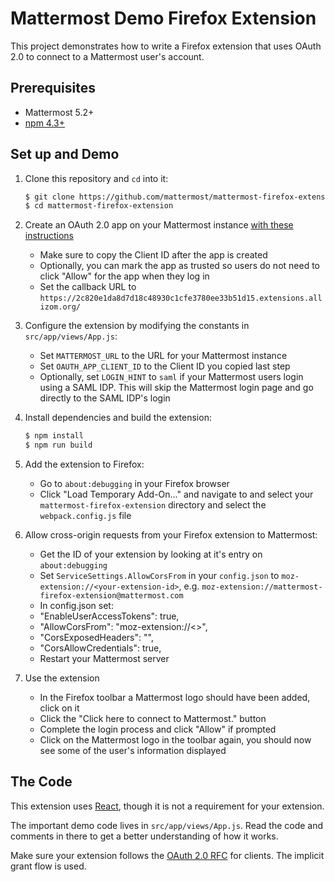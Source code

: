 # Mattermost Demo Firefox Extension

This project demonstrates how to write a Firefox extension that uses OAuth 2.0 to connect to a Mattermost user's account.

## Prerequisites

* Mattermost 5.2+
* [npm 4.3+](https://www.npmjs.com/)

## Set up and Demo

1. Clone this repository and `cd` into it:
    ```bash
    $ git clone https://github.com/mattermost/mattermost-firefox-extension
    $ cd mattermost-firefox-extension
    ```

2. Create an OAuth 2.0 app on your Mattermost instance [with these instructions](https://docs.mattermost.com/developer/oauth-2-0-applications.html)
    * Make sure to copy the Client ID after the app is created
    * Optionally, you can mark the app as trusted so users do not need to click "Allow" for the app when they log in
    * Set the callback URL to `https://2c820e1da8d7d18c48930c1cfe3780ee33b51d15.extensions.allizom.org/`

3. Configure the extension by modifying the constants in `src/app/views/App.js`:
    * Set `MATTERMOST_URL` to the URL for your Mattermost instance
    * Set `OAUTH_APP_CLIENT_ID` to the Client ID you copied last step
    * Optionally, set `LOGIN_HINT` to `saml` if your Mattermost users login using a SAML IDP. This will skip the Mattermost login page and go directly to the SAML IDP's login

4. Install dependencies and build the extension:
    ```bash
    $ npm install
    $ npm run build
    ```

5. Add the extension to Firefox:
    * Go to `about:debugging` in your Firefox browser
    * Click "Load Temporary Add-On..." and navigate to and select your `mattermost-firefox-extension` directory and select the `webpack.config.js` file

6. Allow cross-origin requests from your Firefox extension to Mattermost:
   * Get the ID of your extension by looking at it's entry on `about:debugging`
    * Set `ServiceSettings.AllowCorsFrom` in your `config.json` to `moz-extension://<your-extension-id>`, e.g. `moz-extension://mattermost-firefox-extension@mattermost.com`
    * In config.json set:
    *  "EnableUserAccessTokens": true,
    *  "AllowCorsFrom": "moz-extension://<<UUID SHOWN IN FIREFOX UI in about:debugging>>",
    *  "CorsExposedHeaders": "",
    *  "CorsAllowCredentials": true,
    * Restart your Mattermost server

7. Use the extension
    * In the Firefox toolbar a Mattermost logo should have been added, click on it
    * Click the "Click here to connect to Mattermost." button
    * Complete the login process and click "Allow" if prompted
    * Click on the Mattermost logo in the toolbar again, you should now see some of the user's information displayed

## The Code

This extension uses [React](https://reactjs.org/), though it is not a requirement for your extension.

The important demo code lives in `src/app/views/App.js`. Read the code and comments in there to get a better understanding of how it works.

Make sure your extension follows the [OAuth 2.0 RFC](https://tools.ietf.org/html/rfc6749) for clients. The implicit grant flow is used.
